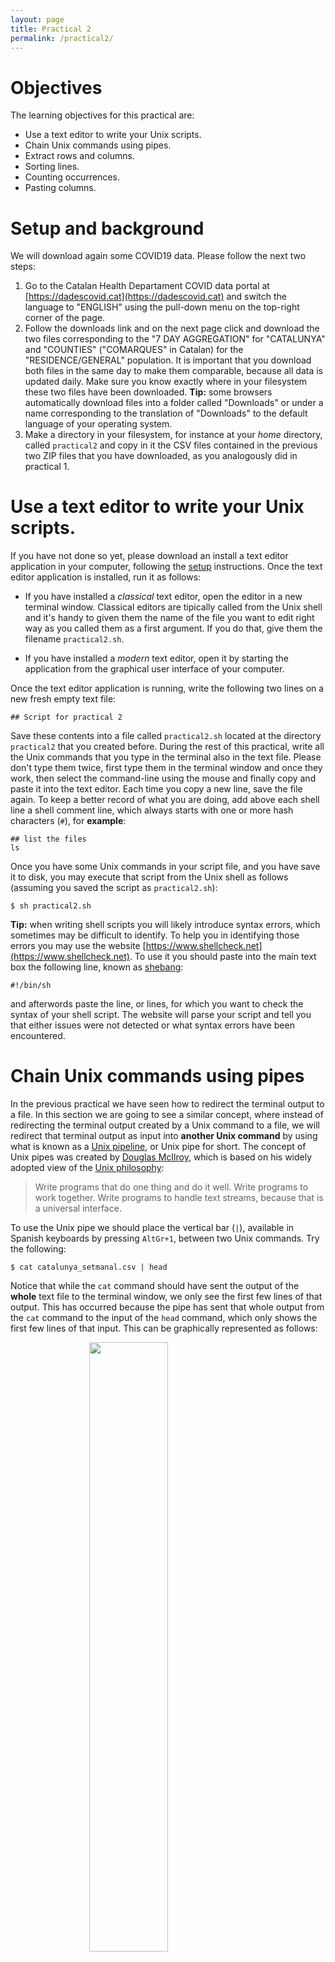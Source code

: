 ```yaml
---
layout: page
title: Practical 2
permalink: /practical2/
---
```


# Objectives

The learning objectives for this practical are:

 * Use a text editor to write your Unix scripts.
 * Chain Unix commands using pipes.
 * Extract rows and columns.
 * Sorting lines.
 * Counting occurrences.
 * Pasting columns.

# Setup and background

We will download again some COVID19 data. Please follow the next two steps:

1. Go to the Catalan Health Departament COVID data portal at [https://dadescovid.cat](https://dadescovid.cat)
   and switch the language to "ENGLISH" using the pull-down menu on the top-right corner of the page.
2. Follow the downloads link and on the next page click and download the two
   files corresponding to the "7 DAY AGGREGATION" for "CATALUNYA" and "COUNTIES"
   ("COMARQUES" in Catalan) for the "RESIDENCE/GENERAL" population. It is
   important that you download both files in the same day to make them comparable,
   because all data is updated daily. Make sure you know
   exactly where in your filesystem these two files have been downloaded.
   **Tip:** some browsers automatically download files into a folder called "Downloads"
   or under a name corresponding to the translation of "Downloads" to the default
   language of your operating system.
3. Make a directory in your filesystem, for instance at your _home_ directory,
   called `practical2` and copy in it the CSV files contained in the previous two
   ZIP files that you have downloaded, as you analogously did in practical 1.

# Use a text editor to write your Unix scripts.

If you have not done so yet, please download an install a text editor application
in your computer, following the [setup](/setup/) instructions. Once the text editor
application is installed, run it as follows:

  * If you have installed a _classical_ text editor, open the editor in a new terminal window. Classical editors are tipically called from the Unix shell and it's handy to given them the name of the file you want to edit right way as you called them as a first argument. If you do that, give them the filename `practical2.sh`.

  * If you have installed a _modern_ text editor, open it by starting the application from the graphical user interface of your computer.

Once the text editor application is running, write the following two lines on a new
fresh empty text file:

```
## Script for practical 2

```

Save these contents into a file called `practical2.sh` located at the directory
`practical2` that you created before. During the rest of this practical, write
all the Unix commands that you type in the terminal also in the text file. Please
don't type them twice, first type them in the terminal window and once they work,
then select the command-line using the mouse and finally copy and paste it into
the text editor. Each
time you copy a new line, save the file again. To keep a better record of what
you are doing, add above each shell line a shell comment line, which always starts
with one or more hash characters (`#`), for **example**:

```
## list the files
ls
```

Once you have some Unix commands in your script file, and you have save it to
disk, you may execute that script from the Unix shell as follows (assuming you
saved the script as `practical2.sh`):

```
$ sh practical2.sh
```

**Tip:** when writing shell scripts you will likely introduce syntax errors,
which sometimes may be difficult to identify. To help you in identifying those
errors you may use the website [https://www.shellcheck.net](https://www.shellcheck.net).
To use it you should paste into the main text box the following line, known as
[shebang](https://en.wikipedia.org/wiki/Shebang_%28Unix%29):

```
#!/bin/sh
```

and afterwords paste the line, or lines, for which you want to check
the syntax of your shell script. The website will parse your script
and tell you that either issues were not detected or what syntax errors
have been encountered.

# Chain Unix commands using pipes

In the previous practical we have seen how to redirect the terminal output
to a file. In this section we are going to see a similar concept, where instead
of redirecting the terminal output created by a Unix command to a file, we
will redirect that terminal output as input into **another Unix command** by
using what is known as a
[Unix pipeline](https://en.wikipedia.org/wiki/Pipeline_%28Unix%29), or Unix pipe
for short. The concept of Unix pipes was created by
[Douglas McIlroy](https://en.wikipedia.org/wiki/Douglas_McIlroy), which is based on
his widely adopted view of the
[Unix philosophy](https://en.wikipedia.org/wiki/Unix_philosophy):

> Write programs that do one thing and do it well. Write programs to work
> together. Write programs to handle text streams, because that is a universal
> interface.

To use the Unix pipe we should place the vertical bar (`|`), available in Spanish
keyboards by pressing `AltGr+1`, between two Unix commands. Try the following:

```
$ cat catalunya_setmanal.csv | head
```

Notice that while the `cat` command should have sent the output of the **whole**
text file to the terminal window, we only see the first few lines of that output.
This has occurred because the pipe has sent that whole output from the `cat` command
to the input of the `head` command, which only shows the first few lines of that input.
This can be graphically represented as follows:

<img src="singlepipe.png" style="display: block; margin-left: auto; margin-right: auto; width: 50%; height: auto;">

# Extract rows and columns

Text files such as CSV files have a matrix layout with rows corresponding to lines
and columns to values separated by some delimiter character, which is a semicolon (`;`)
in the case of the previous file `catalunya_setmanal.csv`. Because of its matrix layout,
a CSV file can be always opened by any spreadsheet software, such as Microsoft Excel;
see image below.

<img src="ExcelCSV.png" style="display: block; margin-left: auto; margin-right: auto; width: 80%; height: auto;">

However, there are at least two circumstances in which working with CSV files from the
Unix command-line is preferable to do it from a spreadsheet software such as Microsoft
Excel:

  1. Spreadsheet software will always attempt to load the whole data into main memory.
  This may become prohibitive when having tens of thousands of rows, which is common for
  data with molecular-level measurements from high-thoughput instruments.
  2. Every spreadsheet software uses its own format to store the data, which makes it
  prone to [digital obsolescence](https://en.wikipedia.org/wiki/Digital_obsolescence),
  the fact that old software required to open a file is no longer available. CSV files,
  and text files in general, can never become obsolete because their format does not
  depend on any specific software to be read or written.

Additionally, the misuse of Microsoft Excel has caused multiple problems
with important consequences in loss of monetary and human-time resources,
such as the
[loss in 2020 of COVID19-test results in England](https://www.theguardian.com/politics/2020/oct/05/how-excel-may-have-caused-loss-of-16000-covid-tests-in-england)
or the [misspelling of gene names stored in Excel files as supplementary information to scientific articles](https://doi.org/10.1038/d41586-021-02211-4).

Here we will learn to do two common operations on data organized in a matrix layout:
extract rows (lines) and extract columns (delimiter-separated values). To extract rows
from a text file in Unix we will use the command `grep`, which requires two pieces of
information:

```
$ grep pattern filename
```
where `pattern` is the text that we expect to match to the lines we want to extract,
while `filename` is the name of the file from which we want to extract the lines matching
the pattern. Note that `pattern` can be something sophisticated such as a
[regular expression](https://en.wikipedia.org/wiki/Regular_expression) (not covered in
this practical) and `filename` can be ommitted when we want `grep` to read input from
a pipe.

For instance, the column `RESIDENCIA` in the COVID19 data
indicates whether the row contains data derived from geriatric-care residences
(value `Si`) or not (value `No`). You can check the
[documentation](https://dadescovid.cat/documentacio?lang=eng) at the Catalan COVID19
data portal to understand why the data is provided separately for these two types
of population.

Let's say we want to extract the rows for the COVID19 data derived
from the population in Catalunya that does not live in geriatric-care
residences into a separate file called `catalunya_setmanal_general.csv`.

```
$ grep No catalunya_setmanal.csv > catalunya_setmanal_general.csv
```
Now, repeat the command but this time extracting the rows corresponding to the
population that **does live** in geriatric-care residences into a separate file
called `catalunya_setmanal_geriatric.csv`.

**Tip**: note that `grep` has worked well for this particular task because no other
column in the data has used the terms `Si` and `No` for any other purpose. The
`grep` command doesn't know about columns, it only finds matches of a pattern in lines,
reporting the lines that match the pattern. You can also ask `grep` to report the
lines that **do not** match the pattern by using the option `-v`.

**Warning**: when using the terminal output redirection mechanism (`>`) you should
**never** use as output filename the filename that is being used as input in the same
command line, because that would lead to overwriting the input file and ending with
a corrupted output or without output at all.

Extracting columns can be done using the Unix command `cut`, which in the case of
CSV files also requires specifying the options `-d` and `-f`:

```
$ cut -d 'delimiter' -f field filename
```
The option `-d` allows us to specify a
[delimiter character](https://en.wikipedia.org/wiki/Delimiter), which by default
is the [TAB character](https://en.wikipedia.org/wiki/Tab_key) and should be always
specified between single quotes (e.g., `','`). The option `-f` allows us to specify
the columns, also known as
[fields](https://en.wikipedia.org/wiki/Data_field) in this context. For instance,
let's say we want to extract the column of the CSV file `catalunya_setmanal.csv`
corresponding to the number of exitus at each 7-day agggregation period. First,
we should identify which position has this column in the first line:

```
$ head -n1 catalunya_setmanal
NOM;CODI;DATA_INI;DATA_FI;RESIDENCIA;IEPG_CONFIRMAT;R0_CONFIRMAT_M;IA14;TAXA_CASOS_CONFIRMAT;CASOS_CONFIRMAT;TAXA_PCRTAR;PCR;TAR;PERC_PCRTAR_POSITIVES;INGRESSOS_TOTAL;INGRESSOS_CRITIC;EXITUS;CASOS_PCR;CASOS_TAR;POSITIVITAT_PCR_NUM;POSITIVITAT_TAR_NUM;POSITIVITAT_PCR_DEN;POSITIVITAT_TAR_DEN;VACUNATS_DOSI_1;VACUNATS_DOSI_2
```
where we have used the option `-n1` to force `head` to show only the first line of
the file. Then, starting from 1, we should figure out that the column called
`EXITUS` is number 17 and taking into account that this file uses the semicolon
(`;`) as field separator, we should write the following command-line to extract
that column:

```
$ cut -d ';' -f 17 catalunya_setmanal.csv | head
```

Now let's say we want to extract this column from the geriatric subset of the data.
We could either run the previous command on the file we created before:

```
$ cut -d ';' -f 17 catalunya_setmanal_geriatric.csv | head
```
or had we not generated that file, we could have done it from the original data
file using two pipes, as follows:

```
$ grep Si catalunya_setmanal.csv | cut -d ';' -f 17 | head
```
Note that in both cases the output is identical.

# Sort rows

Unix provides a command called `sort` to order rows of a file in a number of ways.
By default, it sorts rows in increasing alphabetical order. Note for instance that
in the `catalunya_setmanal.csv` file, the column `DATA_INI` and `DATA_FI` contain the
initial and end date of the recorded data for each row, that first lines correspond
to more recent data and that date is written in a format that the alphabetic order
matches the time order. Type the following four commands:

```
$ cut -d ';' -f 3,4,17 catalunya_setmanal.csv | head
$ cut -d ';' -f 3,4,17 catalunya_setmanal.csv | tail
$ cut -d ';' -f 3,4,17 catalunya_setmanal.csv | sort | head
$ cut -d ';' -f 3,4,17 catalunya_setmanal.csv | sort | tail
```
Looking at the output of each them, can you understand their differences?

## Influence of the locale (regional) configuration of your system

When you use the `sort` command to order numbers, you should use
the option `-n`. This option is valid for both, integer and
real numbers (i.e., with decimal digits). However, in this latter
case, there is a complication derived from the different existing
conventions to separate the integer from the decimal part of such
a number, e.g., 1.5 vs 1,5.

Every computer and operating system works with a so-called
[locale configuration](https://en.wikipedia.org/wiki/Locale_%28computer_software%29)
that defines the language used on the computer as well as every other
regional aspect influencing how the user reads and writes information on
the computer. One of those aspects is the decimal number separator, which
in English-speaking countries is the dot (`.`) and, for instance, in Spain
is the comma (`,`).

The `sort` command looks up what is the current _locale configuration_, and
particularly, what is the decimal number separator, to decide how to sort
numbers when we specify the `-n` option. If our configuration is set up to
use comma (`,`) as decimal separator but the data we want to sort uses the
dot `.`, then we need to either replace those dots by commas or change our
_locale configuration_ to an English-speaking one.

To figure out our current _locale configuration_ type the `locale` command
on the Unix shell (the output shown below is one possible example of output,
not necessarily the one you obtain in your computer):

```
$ locale
LANG=""
LC_COLLATE="ca_ES"
LC_CTYPE="ca_ES"
LC_MESSAGES="ca_ES"
LC_MONETARY="ca_ES"
LC_NUMERIC="ca_ES"
LC_TIME="ca_ES"
LC_ALL="ca_ES"
```

Particularly important for our purpose here is to check out what is the
_locale configuration_ for the variable `LC_NUMERIC`.
You can also verify how the `sort` command is picking up that locale
configuration on the decimal number separator by using the options
`-n --debug` as follows:

```
$ sort -n --debug
Using collate rules of ca_ES locale
Decimal Point: <,>
Positive sign: <+>
Negative sign: <->
```

If you typed the previous instruction, you need to press `Ctrl+d` to exit
the `sort` command since we are not giving any file to sort in the previous
call. If **you need** to change the _locale_ into an English-speaking
configuration in an Unix system such as Ubuntu you should type the following:

```
$ export LC_ALL=en_US.UTF-8
```

You can verify that the _locale configuration_ has changed.

```
$ locale
LANG="en_US.UTF-8"
LC_COLLATE="en_US.UTF-8"
LC_CTYPE="en_US.UTF-8"
LC_MESSAGES="en_US.UTF-8"
LC_MONETARY="en_US.UTF-8"
LC_NUMERIC="en_US.UTF-8"
LC_TIME="en_US.UTF-8"
LC_ALL="en_US.UTF-8"
$ sort -n --debug
Using collate rules of en_US.UTF-8 locale
Decimal Point: <.>
Thousands separator: <,>
Positive sign: <+>
Negative sign: <->
```

If you are on Windows using the _Git Bash_ Unix shell emulator or on macOS
using the Terminal application, then please
check the corresponding instructions on the [setup](/setup/) page, in the
section about how to install a Unix shell.

Once you have configured your system with an English-speaking
_locale configuration_, then you can safely sort decimal numbers on
files with the dot (`.`) as decimal number separator. You can
check whether it works by trying to reverse order the real numbers
0.11, 2.22 and 5.0, as follows:

```
$ echo -e '0.11\n2.22\n5.0' | sort -nr --debug
Using collate rules of en_US.UTF-8 locale
Decimal Point: <.>
Positive sign: <+>
Negative sign: <->
5.0
2.22
0.11
```

# Remove consecutive duplicated lines

The Unix command `uniq` removes consecutive duplicated lines. Look for instance
at the beginning and the end of the file `comarques_setmanal.csv`:

```
$ head comarques_setmanal.csv
NOM;CODI;DATA_INI;DATA_FI;RESIDENCIA;IEPG_CONFIRMAT;R0_CONFIRMAT_M;IA14;TAXA_CASOS_CONFIRMAT;CASOS_CONFIRMAT;TAXA_PCRTAR;PCR;TAR;PERC_PCRTAR_POSITIVES;INGRESSOS_TOTAL;INGRESSOS_CRITIC;EXITUS;CASOS_PCR;CASOS_TAR;POSITIVITAT_PCR_NUM;POSITIVITAT_TAR_NUM;POSITIVITAT_PCR_DEN;POSITIVITAT_TAR_DEN;VACUNATS_DOSI_1;VACUNATS_DOSI_2
ALT CAMP;01;2021-09-19;2021-09-25;No;36.2005;1.14456;31.6191;9.0340;4;1300.9011;292;284;0.7707;0;0;0;2;2;2;2;252;267;175;183
ALT CAMP;01;2021-09-19;2021-09-25;Si;;;0.0000;0.0000;0;1740.8123;8;1;0.0000;0;0;0;0;0;0;0;3;0;3;2
ALT CAMP;01;2021-09-18;2021-09-24;No;41.2068;1.21599;33.8776;13.5510;6;1307.6766;302;277;1.3487;0;0;0;2;4;3;4;260;259;172;185
ALT CAMP;01;2021-09-18;2021-09-24;Si;;;0.0000;0.0000;0;1547.3887;7;1;0.0000;0;0;0;0;0;0;0;2;0;3;2
ALT CAMP;01;2021-09-17;2021-09-23;No;44.9867;1.24456;36.1361;15.8095;7;1287.3500;302;268;1.7717;0;0;0;3;4;5;4;259;249;206;239
ALT CAMP;01;2021-09-17;2021-09-23;Si;;;0.0000;0.0000;0;1547.3887;7;1;0.0000;0;0;0;0;0;0;0;4;0;3;1
ALT CAMP;01;2021-09-16;2021-09-22;No;51.5783;1.26837;40.6531;15.8095;7;1271.5405;312;251;1.8293;0;0;0;3;4;5;4;263;229;171;237
ALT CAMP;01;2021-09-16;2021-09-22;Si;;;0.0000;0.0000;0;1547.3887;7;1;0.0000;0;0;0;0;0;0;0;4;0;2;1
ALT CAMP;01;2021-09-15;2021-09-21;No;36.0476;0.839796;42.9116;15.8095;7;1271.5405;332;231;1.8293;1;0;1;3;4;5;4;282;210;205;253


$ tail comarques_setmanal.csv 
VALLES ORIENTAL;41;2020-02-28;2020-03-05;No;;;0.2422;0.2422;1;2.4223;10;0;0.0000;0;0;0;1;0;0;0;10;0;0;0
VALLES ORIENTAL;41;2020-02-28;2020-03-05;Si;;;0.0000;0.0000;0;0.0000;0;0;0.0000;0;0;0;0;0;0;0;0;0;0;0
VALLES ORIENTAL;41;2020-02-27;2020-03-04;No;;;0.2422;0.2422;1;1.9379;8;0;0.0000;0;0;0;1;0;0;0;8;0;0;0
VALLES ORIENTAL;41;2020-02-27;2020-03-04;Si;;;0.0000;0.0000;0;0.0000;0;0;0.0000;0;0;0;0;0;0;0;0;0;0;0
VALLES ORIENTAL;41;2020-02-26;2020-03-03;No;;;0.2422;0.2422;1;1.6956;7;0;0.0000;0;0;0;1;0;0;0;7;0;0;0
VALLES ORIENTAL;41;2020-02-26;2020-03-03;Si;;;0.0000;0.0000;0;0.0000;0;0;0.0000;0;0;0;0;0;0;0;0;0;0;0
VALLES ORIENTAL;41;2020-02-25;2020-03-02;No;;;0.0000;0.0000;0;1.2111;5;0;0.0000;0;0;0;0;0;0;0;5;0;0;0
VALLES ORIENTAL;41;2020-02-25;2020-03-02;Si;;;0.0000;0.0000;0;0.0000;0;0;0.0000;0;0;0;0;0;0;0;0;0;0;0
VALLES ORIENTAL;41;2020-02-24;2020-03-01;No;;;0.0000;0.0000;0;0.7267;3;0;0.0000;0;0;0;0;0;0;0;3;0;0;0
VALLES ORIENTAL;41;2020-02-24;2020-03-01;Si;;;0.0000;0.0000;0;0.0000;0;0;0.0000;0;0;0;0;0;0;0;0;0;0;0
```
Lines appear to be grouped by county name, which occurs in the first column.
Let's extract the first column, apply the `uniq` command on its output and
count the number of resulting lines:

```
$ cut -f 1 -d ';' comarques_setmanal.csv | uniq | wc -l
      43
```
Do you know to what corresponds this number?

In this case, duplicated lines were occurring in consecutively one after each
other. However, if this were not the case, what do you think we could do before
using the `uniq` command to bring duplicated lines together?

# Count consecutive occurrences

In a previous practical, we have seen the command `wc`, which can be employed to
count the lines of a text file. Here we want to learn the command `uniq` with
its option `-c`, which allows one to count consecutively repeated lines. This is
useful to count occurrences of interest in a file. For instance, let's say we
want to count the number of different exitus occurrences in the file
`catalunya_setmanal.csv`, i.e., how many lines (7-days aggregation periods)
reported 0 exitus, how many reported 1, how many reported 2, etc. We need to
extract the exitus column (17), sort it and apply the `uniq -c` command:

```
$ cut -f 17 -d ';' catalunya_setmanal.csv | sort | uniq -c | head
```
Let's say we want to see the most frequent occurrences first. We would need then
to sort the previous output numerically (option `-n`) and from largest to
smallest (option `-r`), as follows:

```
$ cut -f 17 -d ';' catalunya_setmanal.csv | sort | uniq -c | sort -n -r | head
    415 0
    228 1
    130 2
     84 3
     60 4
     49 5
     37 12
     35 16
     35 10
     33 6
```
So the most frequent reported exitus figure was 0 in 415 7-day aggregation
periods (lines in the CSV file), the second most frequent one was 1 exitus
in 228 lines, and so on. We can also tell `sort` to order that output by the
second column using the option `-k`, which would give us the whole ordered
frequency distribution of exitus:

```
$ cut -f 17 -d ';' catalunya_setmanal.csv | sort | uniq -c | sort -n -k 2 | head -20
      1 EXITUS
    415 0
    228 1
    130 2
     84 3
     60 4
     49 5
     33 6
     23 7
     20 8
     26 9
     35 10
     30 11
     37 12
     29 13
     32 14
     33 15
     35 16
     31 17
     32 18
```

# Paste columns

The Unix command `paste` allows us to paste in parallel lines of given files using
a `TAB` as delimiter character by default, which can be changed with the option
`-d`. For instance, see what happens when extract two columns from the CSV file
and paste them again:

```
$ cut -d ';' -f 3 catalunya_setmanal.csv > catalunya_setmanal_dataini.csv
$ cut -d ';' -f 17 catalunya_setmanal.csv > catalunya_setmanal_exitus.csv
$ paste catalunya_setmanal_dataini.csv catalunya_setmanal_exitus.csv | head
DATA_INI	EXITUS
2022-07-15	95
2022-07-15	0
2022-07-15	35
2022-07-14	0
2022-07-14	45
2022-07-14	114
2022-07-13	122
2022-07-13	0
2022-07-13	42
```

# Exercises

Using the Unix commands we have learned in this practical, try to answer the
questions below about the downloaded COVID19 data. Try to edit a shell script
for each question under the filename, for instance, `question1.sh`,
`question2.sh`, etc., and execute it from the shell as, for instance:

```
$ sh question1.sh
```

### Question 1

For how many 7-day aggregation periods do we have COVID19 data for the
general population (i.e., excluding those living in geriatric residences)
 in Catalunya? (answer: 873 on September 28th, 2022)

### Question 2

Which is the highest
[basic reproduction number](https://en.wikipedia.org/wiki/Basic_reproduction_number)
(R0, column `R0_CONFIRMAT`) observed for the general population
(i.e., excluding those living in geriatric residences) in Catalunya throughout
the whole 7-day aggregation periods? (answer 4.99) and for the months of June 2020
and June 2021?
(answer 1.69 and 3.47)

### Question 3

In which 7-day aggregation period was the R0 highest for the general
population? (**Hint:** you can use the `sort` command with the options
`-k` to use a particular column for sorting and `-t` to indicate the
column delimiter character different form the default, which is the
blank character `' '`. Answer: 2020-03-09)

### Question 4

Which county had the highest number of exitus in geriatric residences?
In which 7-day aggregation period did that happen? (answer: BARCELONES,
573 exitus between 2020-04-06 and 2020-04-12)

### Question 5

Compare the number of exitus among the general population (i.e., excluding
geriatric residences) in the month of March 2020 between two of your favorite
Catalan counties. For instance, this would be the output for `SEGRIA` (left)
and `OSONA` (right):

```
11      52
10      53
11      56
13      52
14      52
14      49
12      50
13      40
13      38
12      34
10      36
9       30
6       23
7       16
4       17
2       14
2       12
2       8
2       6
1       6
0       4
0       1
0       1
0       1
0       1
0       0
0       0
0       0
0       0
0       0
0       0
```
